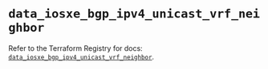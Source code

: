 # `data_iosxe_bgp_ipv4_unicast_vrf_neighbor`

Refer to the Terraform Registry for docs: [`data_iosxe_bgp_ipv4_unicast_vrf_neighbor`](https://registry.terraform.io/providers/ciscodevnet/iosxe/0.9.3/docs/data-sources/bgp_ipv4_unicast_vrf_neighbor).
